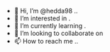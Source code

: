 - 👋 Hi, I’m @hedda98 ..
- 👀 I’m interested in .
- 🌱 I’m currently learning .
- 💞️ I’m looking to collaborate on 
- 📫 How to reach me ..

<!---
hedda98/hedda98 is a ✨ special ✨ repository because its `README.md` (this file) appears on your GitHub profile.
You can click the Preview link to take a look at your changes.
--->
